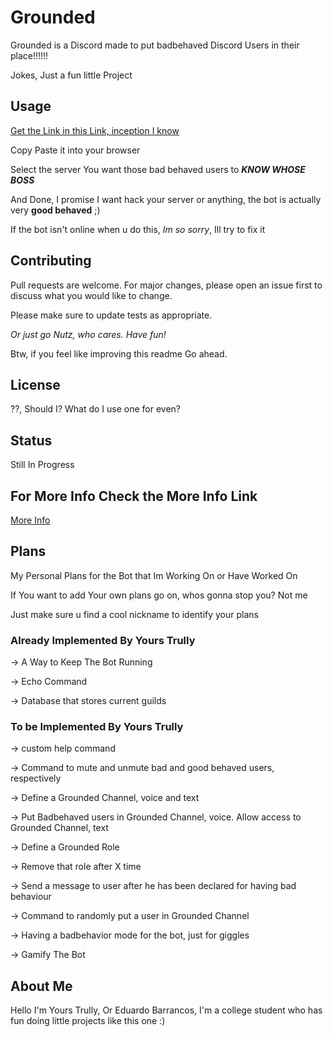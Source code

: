 # Grounded

Grounded is a Discord made to put badbehaved Discord Users in their place!!!!!!

Jokes, Just a fun little Project

## Usage

[Get the Link in this Link, inception I know](bot_info.json)

Copy Paste it into your browser

Select the server You want those bad behaved users to ***KNOW WHOSE BOSS***

And Done, I promise I want hack your server or anything, the bot is actually very **good behaved** ;)

If the bot isn't online when u do this, *Im so sorry*, Ill try to fix it

## Contributing

Pull requests are welcome. For major changes, please open an issue first to discuss what you would like to change.

Please make sure to update tests as appropriate.

*Or just go Nutz, who cares. Have fun!*

Btw, if you feel like improving this readme Go ahead.

## License

??, Should I? What do I use one for even?

## Status

Still In Progress

## For More Info Check the More Info Link

[More Info](bot_info.json)

## Plans

My Personal Plans for the Bot that Im Working On or Have Worked On

If You want to add Your own plans go on, whos gonna stop you? Not me

Just make sure u find a cool nickname to identify your plans

### Already Implemented By Yours Trully

-> A Way to Keep The Bot Running

-> Echo Command

-> Database that stores current guilds

### To be Implemented By Yours Trully

-> custom help command

-> Command to mute and unmute bad and good behaved users, respectively

-> Define a Grounded Channel, voice and text

-> Put Badbehaved users in Grounded Channel, voice. Allow access to Grounded Channel, text

-> Define a Grounded Role

-> Remove that role after X time

-> Send a message to user after he has been declared for having bad behaviour

-> Command to randomly put a user in Grounded Channel

-> Having a badbehavior mode for the bot, just for giggles

-> Gamify The Bot

## About Me

Hello I'm Yours Trully, Or Eduardo Barrancos, I'm a college student who has fun doing little projects like this one :)
